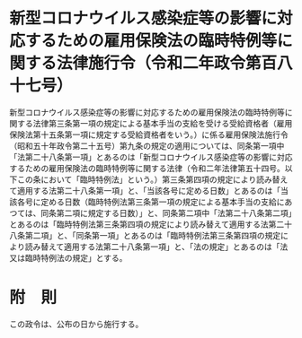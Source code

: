 # 新型コロナウイルス感染症等の影響に対応するための雇用保険法の臨時特例等に関する法律施行令（令和二年政令第百八十七号）
新型コロナウイルス感染症等の影響に対応するための雇用保険法の臨時特例等に関する法律第三条第一項の規定による基本手当の支給を受ける受給資格者（雇用保険法第十五条第一項に規定する受給資格者をいう。）に係る雇用保険法施行令（昭和五十年政令第二十五号）第九条の規定の適用については、同条第一項中「法第二十八条第一項」とあるのは「新型コロナウイルス感染症等の影響に対応するための雇用保険法の臨時特例等に関する法律（令和二年法律第五十四号。以下この条において「臨時特例法」という。）第三条第四項の規定により読み替えて適用する法第二十八条第一項」と、「当該各号に定める日数」とあるのは「当該各号に定める日数（臨時特例法第三条第一項の規定による基本手当の支給にあつては、同条第二項に規定する日数）」と、同条第二項中「法第二十八条第二項」とあるのは「臨時特例法第三条第四項の規定により読み替えて適用する法第二十八条第二項」と、「同条第一項」とあるのは「臨時特例法第三条第四項の規定により読み替えて適用する法第二十八条第一項」と、「法の規定」とあるのは「法又は臨時特例法の規定」とする。
# 附　則
この政令は、公布の日から施行する。
